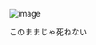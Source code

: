 ![image](https://github.com/user-attachments/assets/9ae4b006-c8ca-4cf6-820f-39673e0f30d7)

このままじゃ死ねない
